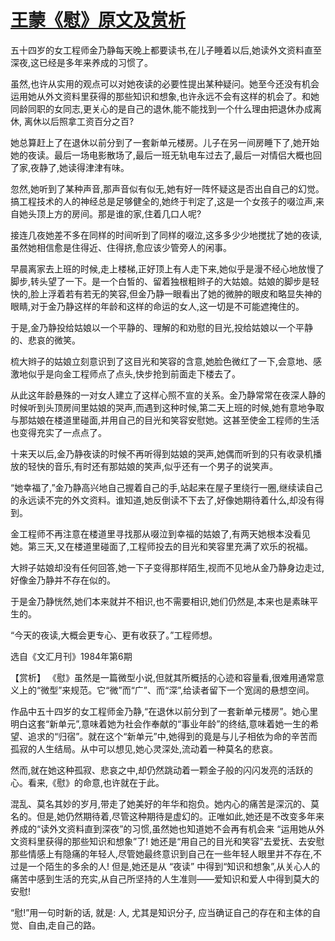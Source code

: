 # [王蒙《慰》原文及赏析](https://www.vrrw.net/wx/15362.html)

五十四岁的女工程师金乃静每天晚上都要读书,在儿子睡着以后,她读外文资料直至深夜,这已经是多年来养成的习惯了。

虽然,也许从实用的观点可以对她夜读的必要性提出某种疑问。她至今还没有机会运用她从外文资料里获得的那些知识和想象,也许永远不会有这样的机会了。和她同龄同职的女同志,更关心的是自己的退休,能不能找到一个什么理由把退休办成离休, 离休以后照拿工资百分之百?

她总算赶上了在退休以前分到了一套新单元楼房。儿子在另一间房睡下了,她开始她的夜读。最后一场电影散场了,最后一班无轨电车过去了,最后一对情侣大概也回了家,夜静了,她读得津津有味。

忽然,她听到了某种声音,那声音似有似无,她有好一阵怀疑这是否出自自己的幻觉。搞工程技术的人的神经总是足够健全的,她终于判定了,这是一个女孩子的啜泣声,来自她头顶上方的房间。那是谁的家,住着几口人呢?

接连几夜她差不多在同样的时间听到了同样的啜泣,这多多少少地搅扰了她的夜读,虽然她相信愈是住得近、住得挤,愈应该少管旁人的闲事。

早晨离家去上班的时候,走上楼梯,正好顶上有人走下来,她似乎是漫不经心地放慢了脚步,转头望了一下。是一个白皙的、留着独根粗辫子的大姑娘。姑娘的脚步是轻快的,脸上浮着若有若无的笑容,但金乃静一眼看出了她的微肿的眼皮和略显失神的眼睛,对于金乃静这样的年龄和这样的命运的女人,这一切是不可能遮掩住的。

于是,金乃静投给姑娘以一个平静的、理解的和劝慰的目光,投给姑娘以一个平静的、悲哀的微笑。

梳大辫子的姑娘立刻意识到了这目光和笑容的含意,她脸色微红了一下,会意地、感激地似乎是向金工程师点了点头,快步抢到前面走下楼去了。

从此这年龄悬殊的一对女人建立了这样心照不宣的关系。金乃静常常在夜深人静的时候听到头顶房间里姑娘的哭声,而遇到这种时候,第二天上班的时候,她有意地争取与那姑娘在楼道里碰面,并用自己的目光和笑容安慰她。这甚至使金工程师的生活也变得充实了一点点了。

十来天以后,金乃静夜读的时候不再听得到姑娘的哭声,她偶而听到的只有收录机播放的轻快的音乐,有时还有那姑娘的笑声,似乎还有一个男子的说笑声。

“她幸福了,”金乃静高兴地自己握着自己的手,站起来在屋子里绕行一圈,继续读自己的永远读不完的外文资料。谁知道,她反倒读不下去了,好像她期待着什么,却没有得到。

金工程师不再注意在楼道里寻找那从啜泣到幸福的姑娘了,有两天她根本没看见她。第三天,又在楼道里碰面了,工程师投去的目光和笑容里充满了欢乐的祝福。

大辫子姑娘却没有任何回答,她一下子变得那样陌生,视而不见地从金乃静身边走过,好像金乃静并不存在似的。

于是金乃静恍然,她们本来就并不相识,也不需要相识,她们仍然是,本来也是素昧平生的。

“今天的夜读,大概会更专心、更有收获了。”工程师想。

选自《文汇月刊》1984年第6期



【赏析】 《慰》虽然是一篇微型小说,但就其所概括的心迹和容量看,很难用通常意义上的“微型”来规范。它“微”而“广”、而“深”,给读者留下一个宽阔的悬想空间。

作品中五十四岁的女工程师金乃静,“在退休以前分到了一套新单元楼房”。她心里明白这套“新单元”,意味着她为社会作奉献的“事业年龄”的终结,意味着她一生的希望、追求的“归宿”。就在这个“新单元”中,她得到的竟是与儿子相依为命的辛苦而孤寂的人生结局。从中可以想见,她心灵深处,流动着一种莫名的悲哀。

然而,就在她这种孤寂、悲哀之中,却仍然跳动着一颗金子般的闪闪发亮的活跃的心。看来,《慰》的命意,也许就在于此。

混乱、莫名其妙的岁月,带走了她美好的年华和抱负。她内心的痛苦是深沉的、莫名的。但是,她仍然期待着,尽管这种期待是虚幻的。正唯如此,她还是不改变多年来养成的“读外文资料直到深夜”的习惯,虽然她也知道她不会再有机会来 “运用她从外文资料里获得的那些知识和想象”了! 她还是“用自己的目光和笑容”去爱抚、去安慰那些情感上有隐痛的年轻人,尽管她最终意识到自己在一些年轻人眼里并不存在,不过是一个陌生的多余的人! 但是,她还是从 “夜读” 中得到“知识和想象”,从关心人的痛苦中感到生活的充实,从自己所坚持的人生准则——爱知识和爱人中得到莫大的安慰!

“慰!”用一句时新的话, 就是: 人, 尤其是知识分子, 应当确证自己的存在和主体的自觉、自由,走自己的路。

